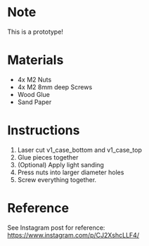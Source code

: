 # Note

This is a prototype!

# Materials

- 4x M2 Nuts
- 4x M2 8mm deep Screws
- Wood Glue
- Sand Paper

# Instructions

1. Laser cut v1_case_bottom and v1_case_top
2. Glue pieces together
3. (Optional) Apply light sanding
4. Press nuts into larger diameter holes
5. Screw everything together.

# Reference

See Instagram post for reference: https://www.instagram.com/p/CJ2XshcLLF4/